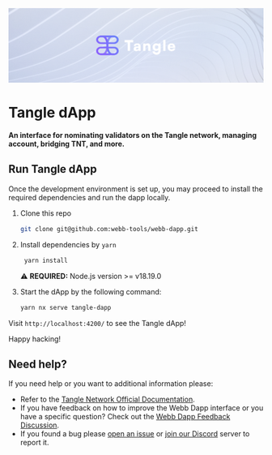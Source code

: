 <div align="center">
<a href="https://www.webb.tools/">

![Webb Logo](../../.github/assets/tangle-banner.png)
</a>

  </div>

# Tangle dApp

<p align="left">
    <strong>An interface for nominating validators on the Tangle network, managing account, bridging TNT, and more.</strong>
    <br />
</p>

## Run Tangle dApp

Once the development environment is set up, you may proceed to install the required dependencies and run the dapp locally.

1. Clone this repo

   ```bash
   git clone git@github.com:webb-tools/webb-dapp.git
   ```

2. Install dependencies by `yarn`

   ```bash
    yarn install
   ```

   ⚠️ **REQUIRED:** Node.js version >= v18.19.0

3. Start the dApp by the following command:

   ```bash
   yarn nx serve tangle-dapp
   ```

Visit `http://localhost:4200/` to see the Tangle dApp!

Happy hacking!

<h2 id="help"> Need help? </h2>

If you need help or you want to additional information please:

- Refer to the [Tangle Network Official Documentation](https://docs.tangle.tools/).
- If you have feedback on how to improve the Webb Dapp interface or you have a specific question? Check out the [Webb Dapp Feedback Discussion](https://github.com/webb-tools/feedback/discussions/categories/webb-dapp-feedback).
- If you found a bug please [open an issue](https://github.com/webb-tools/webb-dapp/issues/new/choose) or [join our Discord](https://discord.gg/jUDeFpggrR) server to report it.
